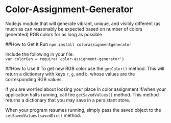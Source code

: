 # Color-Assignment-Generator
Node.js module that will generate vibrant, unique, and visibly different (as much as can reasonably be expected based on number of colors generated) RGB colors for as long as possible

##How to Get It
Run ```npm install colorassignmentgenerator```

Include the following in your file:
<br>```var colorGen = require('color-assignment-generator')```

##How to Use It
To get new RGB color use the `getColor()` method. This will return a dictionary with keys `r`, `g`, and `b`, whose values are the corresponding RGB values.

If you are worried about loosing your place in color assignment if/when your application halts running, call the `getSavedValues()` method. This method returns a dictionary that you may save in a persistant store. 

When your program resumes running, simply pass the saved object to the `setSavedValues(savedDict)` method.
